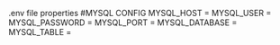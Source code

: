 .env file properties
#MYSQL CONFIG 
MYSQL_HOST =
MYSQL_USER =
MYSQL_PASSWORD =
MYSQL_PORT =
MYSQL_DATABASE =
MYSQL_TABLE =